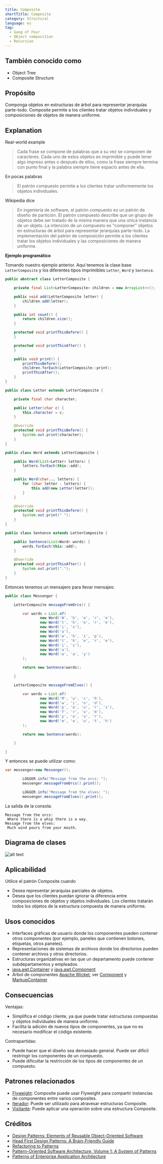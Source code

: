 ```yaml
---
title: Composite
shortTitle: Composite
category: Structural
language: es
tag:
  - Gang of Four
  - Object composition
  - Recursion
---
```


## También conocido como

* Object Tree
* Composite Structure

## Propósito

Componga objetos en estructuras de árbol para representar jerarquías parte-todo. Composite permite a los clientes tratar
objetos individuales y composiciones de objetos de manera uniforme.

## Explanation

Real-world example

> Cada frase se compone de palabras que a su vez se componen de caracteres. Cada uno de estos objetos es imprimible y
> puede tener algo impreso antes o después de ellos, como la frase siempre termina con punto final y la palabra siempre
> tiene espacio antes de ella.

En pocas palabras

> El patrón compuesto permite a los clientes tratar uniformemente los objetos individuales.

Wikipedia dice

> En ingeniería de software, el patrón compuesto es un patrón de diseño de partición. El patrón compuesto describe que
> un grupo de objetos debe ser tratado de la misma manera que una única instancia de un objeto. La intención de un
> compuesto es "componer" objetos en estructuras de árbol para representar jerarquías parte-todo. La implementación del
> patrón de composición permite a los clientes tratar los objetos individuales y las composiciones de manera uniforme.

**Ejemplo programático**

Tomando nuestro ejemplo anterior. Aquí tenemos la clase base `LetterComposite` y los diferentes tipos
imprimibles `Letter`, `Word` y `Sentence`.

```java
public abstract class LetterComposite {

    private final List<LetterComposite> children = new ArrayList<>();

    public void add(LetterComposite letter) {
        children.add(letter);
    }

    public int count() {
        return children.size();
    }

    protected void printThisBefore() {
    }

    protected void printThisAfter() {
    }

    public void print() {
        printThisBefore();
        children.forEach(LetterComposite::print);
        printThisAfter();
    }
}

public class Letter extends LetterComposite {

    private final char character;

    public Letter(char c) {
        this.character = c;
    }

    @Override
    protected void printThisBefore() {
        System.out.print(character);
    }
}

public class Word extends LetterComposite {

    public Word(List<Letter> letters) {
        letters.forEach(this::add);
    }

    public Word(char... letters) {
        for (char letter : letters) {
            this.add(new Letter(letter));
        }
    }

    @Override
    protected void printThisBefore() {
        System.out.print(" ");
    }
}

public class Sentence extends LetterComposite {

    public Sentence(List<Word> words) {
        words.forEach(this::add);
    }

    @Override
    protected void printThisAfter() {
        System.out.print(".");
    }
}
```

Entonces tenemos un mensajero para llevar mensajes:

```java
public class Messenger {

    LetterComposite messageFromOrcs() {

        var words = List.of(
                new Word('W', 'h', 'e', 'r', 'e'),
                new Word('t', 'h', 'e', 'r', 'e'),
                new Word('i', 's'),
                new Word('a'),
                new Word('w', 'h', 'i', 'p'),
                new Word('t', 'h', 'e', 'r', 'e'),
                new Word('i', 's'),
                new Word('a'),
                new Word('w', 'a', 'y')
        );

        return new Sentence(words);

    }

    LetterComposite messageFromElves() {

        var words = List.of(
                new Word('M', 'u', 'c', 'h'),
                new Word('w', 'i', 'n', 'd'),
                new Word('p', 'o', 'u', 'r', 's'),
                new Word('f', 'r', 'o', 'm'),
                new Word('y', 'o', 'u', 'r'),
                new Word('m', 'o', 'u', 't', 'h')
        );

        return new Sentence(words);

    }

}
```

Y entonces se puede utilizar como:

```java
var messenger=new Messenger();

        LOGGER.info("Message from the orcs: ");
        messenger.messageFromOrcs().print();

        LOGGER.info("Message from the elves: ");
        messenger.messageFromElves().print();
```

La salida de la consola:

```
Message from the orcs: 
 Where there is a whip there is a way.
Message from the elves: 
 Much wind pours from your mouth.
```

## Diagrama de clases

![alt text](./etc/composite.urm.png "Diagrama de clases compuestas")

## Aplicabilidad

Utilice el patrón Composite cuando

* Desea representar jerarquías parciales de objetos.
* Desea que los clientes puedan ignorar la diferencia entre composiciones de objetos y objetos individuales. Los
  clientes tratarán todos los objetos de la estructura compuesta de manera uniforme.

## Usos conocidos

* Interfaces gráficas de usuario donde los componentes pueden contener otros componentes (por ejemplo, paneles que
  contienen botones, etiquetas, otros paneles).
* Representaciones de sistemas de archivos donde los directorios pueden contener archivos y otros directorios.
* Estructuras organizativas en las que un departamento puede contener subdepartamentos y empleados.
* [java.awt.Container](http://docs.oracle.com/javase/8/docs/api/java/awt/Container.html)
  y [java.awt.Component](http://docs.oracle.com/javase/8/docs/api/java/awt/Component.html)
* Árbol de componentes [Apache Wicket](https://github.com/apache/wicket),
  ver [Component](https://github.com/apache/wicket/blob/91e154702ab1ff3481ef6cbb04c6044814b7e130/wicket-core/src/main/java/org/apache/wicket/Component.java)
  y [MarkupContainer](https://github.com/apache/wicket/blob/b60ec64d0b50a611a9549809c9ab216f0ffa3ae3/wicket-core/src/main/java/org/apache/wicket/MarkupContainer.java)

## Consecuencias

Ventajas:

* Simplifica el código cliente, ya que puede tratar estructuras compuestas y objetos individuales de manera uniforme.
* Facilita la adición de nuevos tipos de componentes, ya que no es necesario modificar el código existente.

Contrapartidas:

* Puede hacer que el diseño sea demasiado general. Puede ser difícil restringir los componentes de un compuesto.
* Puede dificultar la restricción de los tipos de componentes de un compuesto.

## Patrones relacionados

* [Flyweight](https://java-design-patterns.com/patterns/flyweight/): Composite puede usar Flyweight para compartir
  instancias de componentes entre varios composites.
* [Iterador](https://java-design-patterns.com/patterns/iterator/): Puede ser utilizado para atravesar estructuras
  Composite.
* [Visitante](https://java-design-patterns.com/patterns/visitor/): Puede aplicar una operación sobre una estructura
  Composite.

## Créditos

* [Design Patterns: Elements of Reusable Object-Oriented Software](https://www.amazon.com/gp/product/0201633612/ref=as_li_tl?ie=UTF8&camp=1789&creative=9325&creativeASIN=0201633612&linkCode=as2&tag=javadesignpat-20&linkId=675d49790ce11db99d90bde47f1aeb59)
* [Head First Design Patterns: A Brain-Friendly Guide](https://www.amazon.com/gp/product/0596007124/ref=as_li_tl?ie=UTF8&camp=1789&creative=9325&creativeASIN=0596007124&linkCode=as2&tag=javadesignpat-20&linkId=6b8b6eea86021af6c8e3cd3fc382cb5b)
* [Refactoring to Patterns](https://www.amazon.com/gp/product/0321213351/ref=as_li_tl?ie=UTF8&camp=1789&creative=9325&creativeASIN=0321213351&linkCode=as2&tag=javadesignpat-20&linkId=2a76fcb387234bc71b1c61150b3cc3a7)
* [Pattern-Oriented Software Architecture, Volume 1: A System of Patterns](https://amzn.to/3xoLAmi)
* [Patterns of Enterprise Application Architecture](https://amzn.to/3vBKXWb)
